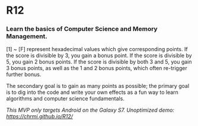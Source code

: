 # R12

### Learn the basics of Computer Science and Memory Management.

[1] ~ [F] represent hexadecimal values which give corresponding points. If the score is divisible by 3, you gain a bonus point. If the score is divisible by 5, you gain 2 bonus points. If the score is divisible by both 3 and 5, you gain 3 bonus points, as well as the 1 and 2 bonus points, which often re-trigger further bonus.

The secondary goal is to gain as many points as possible; the primary goal is to dig into the code and write your own effects as a fun way to learn algorithms and computer science fundamentals.

*This MVP only targets Android on the Galaxy S7.  Unoptimized demo: https://chrmi.github.io/R12/*
